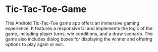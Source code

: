 # Tic-Tac-Toe-Game
This Android Tic-Tac-Toe game app offers an immersive gaming experience. It features a responsive UI and implements the logic of the game, including player turns, win conditions, and a draw scenario. The game also includes dialog boxes for displaying the winner and offering options to play again or exit.
